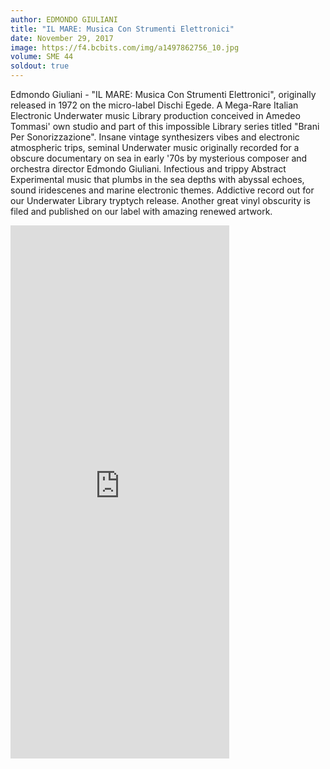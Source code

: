 ```yaml
---
author: EDMONDO GIULIANI
title: "IL MARE: Musica Con Strumenti Elettronici"
date: November 29, 2017
image: https://f4.bcbits.com/img/a1497862756_10.jpg
volume: SME 44
soldout: true
---
```


Edmondo Giuliani - "IL MARE: Musica Con Strumenti Elettronici", originally released in 1972 on the micro-label Dischi Egede. A Mega-Rare Italian Electronic Underwater music Library production conceived in Amedeo Tommasi' own studio and part of this impossible Library series titled "Brani Per Sonorizzazione". Insane vintage synthesizers vibes and electronic atmospheric trips, seminal Underwater music originally recorded for a obscure documentary on sea in early '70s by mysterious composer and orchestra director Edmondo Giuliani. Infectious and trippy Abstract Experimental music that plumbs in the sea depths with abyssal echoes, sound iridescenes and marine electronic themes. Addictive record out for our Underwater Library tryptych release. Another great vinyl obscurity is filed and published on our label with amazing renewed artwork.

<iframe style="border: 0; width: 350px; height: 853px;" src="https://bandcamp.com/EmbeddedPlayer/album=958378330/size=large/bgcol=ffffff/linkcol=0687f5/package=3906716567/transparent=true/" seamless><a href="http://sonormusiceditions.bandcamp.com/album/il-mare-musica-con-strumenti-elettronici">IL MARE: Musica Con Strumenti Elettronici by Edmondo Giuliani</a></iframe>
